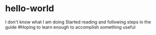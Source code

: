 # hello-world
I don't know what I am doing
  Started reading and following steps in the guide
    #Hoping to learn enough to accomplish something useful
